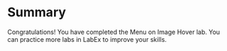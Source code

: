 # Summary

Congratulations! You have completed the Menu on Image Hover lab. You can practice more labs in LabEx to improve your skills.

